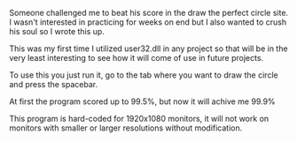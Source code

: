 Someone challenged me to beat his score in the draw the perfect circle site. I wasn't interested in practicing for weeks on end but I also wanted to crush his soul so I wrote this up.

This was my first time I utilized user32.dll in any project so that will be in the very least interesting to see how it will come of use in future projects.

To use this you just run it, go to the tab where you want to draw the circle and press the spacebar.

At first the program scored up to 99.5%, but now it will achive me 99.9%

This program is hard-coded for 1920x1080 monitors, it will not work on monitors with smaller or larger resolutions without modification.
